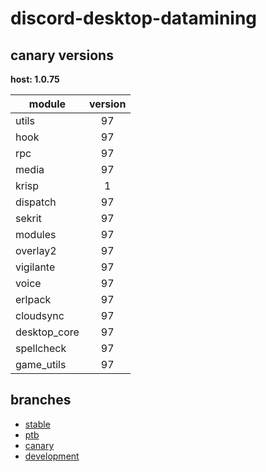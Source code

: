 # discord-desktop-datamining

## canary versions

**host: 1.0.75**

| module | version |
| ------ | :-----: |
| utils | 97 |
| hook | 97 |
| rpc | 97 |
| media | 97 |
| krisp | 1 |
| dispatch | 97 |
| sekrit | 97 |
| modules | 97 |
| overlay2 | 97 |
| vigilante | 97 |
| voice | 97 |
| erlpack | 97 |
| cloudsync | 97 |
| desktop_core | 97 |
| spellcheck | 97 |
| game_utils | 97 |

## branches

- [stable](https://github.com/OpenAsar/discord-desktop-datamining/tree/stable)
- [ptb](https://github.com/OpenAsar/discord-desktop-datamining/tree/ptb)
- [canary](https://github.com/OpenAsar/discord-desktop-datamining/tree/canary)
- [development](https://github.com/OpenAsar/discord-desktop-datamining/tree/development)